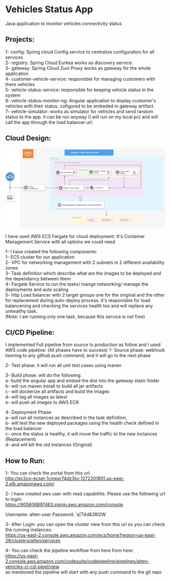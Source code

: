# Vehicles Status App
Java application to monitor vehicles connectivity status

## Projects:    

1- config: Spring cloud Config service to centralize configuration for all services  
2- registry: Spring Cloud Eurkea works as discovery service.  
3- gateway: Spring Cloud Zuul Proxy works as gateway for the whole application  
4- customer-vehicle-service: responisble for managing customers with there vehicles  
5- vehicle-status-service: responsible for keeping vehicle status in the system  
6- vehicle-status-monitor-ng: Angular application to display customer's vehicles with their status. cofigured to be embeded in gateway artifact.  
7- vehicle-simulator: works as simulator for vehicles and send random status to the app. it can be run anyway (I will run on my local pc) and will call the app through the load balancer url.  

## Cloud Design:    

![design](https://github.com/AhmedGamil/vehicles-status-app/blob/master/design.jpg)

I have used AWS ECS Fargate for cloud deployment. It's Container Management Service with all options we could need

1- I have created the following components:  
1- ECS cluster for our application  
2- VPC for networking management with 2 subnets in 2 different availability zones  
3- Task definition which describe what are the images to be deployed and the dependancy between them  
4- Fargate Service to run the tasks/ mange networking/ manage the deployments and auto scaling  
5- http Load balancer with 2 target groups one for the original and the other for replacement during auto-deploy process. it's    responisble for load balancening and checking the services health too and will replace any unhealthy task.  
(Note: I am running only one task, because this service is not free)  

## CI/CD Pipeline:  

I implemented Full pipeline from source to production as follow and I used AWS code pipeline: (All phases have to success)
1- Source phase: webhook lisening to any github push command, and it will go to the next phase

2- Test phase: it will run all unit test cases using maven

3- Build phase: will do the following:  
  a- build the angular app and embed the dist into the gateway static folder  
  b- will run maven install to build all jar artifacts  
  c- will dockerize all artifacts and build the images  
  d- will tag all images as latest  
  e- will push all images to AWS ECR  

4- Deployment Phase:  
  a- will run all instances as described in the task definition,  
  b- will test the new deployed packages using the health check defined in the load balancer  
  c- once the status is healthy, it will move the traffic to the new inctances (Replacement)   
  d- and will kill the old instances (Original)  
    
## How to Run:    
1- You can check the portal from this url:  
http://ec2co-ecsel-1cmpxr74dz3to-1272201801.us-east-2.elb.amazonaws.com/

2- I have created aws user with read capabilitis. Please use the following url to login:  
https://905806897463.signin.aws.amazon.com/console

Username: alten-user 
Password: 'a|T4d&3RI2W

3- After Login: you can open the cluster view from this url so you can check the running instances:  
https://us-east-2.console.aws.amazon.com/ecs/home?region=us-east-2#/clusters/alten/services  

4- You can check the pipeline workflow from here from here:  
https://us-east-2.console.aws.amazon.com/codesuite/codepipeline/pipelines/alten-vehicles-ci-cd-pipel/view  
as mentioned the pipeline will start with any push command to the git repo  
